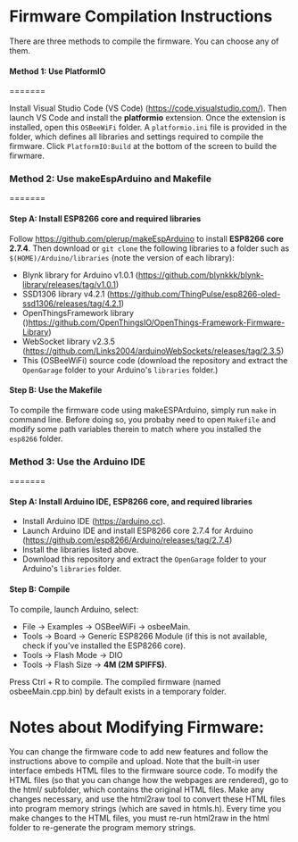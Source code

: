 Firmware Compilation Instructions
===========

There are three methods to compile the firmware. You can choose any of them.

#### Method 1: Use PlatformIO
=======

Install Visual Studio Code (VS Code) (https://code.visualstudio.com/). Then launch VS Code and install the **platformio** extension. Once the extension is installed, open this `OSBeeWiFi` folder. A `platformio.ini` file is provided in the folder, which defines all libraries and settings required to compile the firmware. Click `PlatformIO:Build` at the bottom of the screen to build the firwmare.


### Method 2: Use makeEspArduino and Makefile
=======

#### Step A: Install ESP8266 core and required libraries
Follow https://github.com/plerup/makeEspArduino to install **ESP8266 core 2.7.4**. Then download or `git clone` the following libraries to a folder such as `$(HOME)/Arduino/libraries` (note the version of each library):

* Blynk library for Arduino v1.0.1 (https://github.com/blynkkk/blynk-library/releases/tag/v1.0.1) 
* SSD1306 library v4.2.1 (https://github.com/ThingPulse/esp8266-oled-ssd1306/releases/tag/4.2.1) 
* OpenThingsFramework library ()https://github.com/OpenThingsIO/OpenThings-Framework-Firmware-Library)
* WebSocket library v2.3.5 (https://github.com/Links2004/arduinoWebSockets/releases/tag/2.3.5)
* This (OSBeeWiFi) source code (download the repository and extract the `OpenGarage` folder to your Arduino's `libraries` folder.)

#### Step B: Use the Makefile
To compile the firmware code using makeESPArduino, simply run `make` in command line. Before doing so, you probaby need to open `Makefile` and modify some path variables therein to match where you installed the `esp8266` folder.

### Method 3: Use the Arduino IDE
=======

#### Step A: Install Arduino IDE, ESP8266 core, and required libraries
* Install Arduino IDE (https://arduino.cc).
* Launch Arduino IDE and install ESP8266 core 2.7.4 for Arduino (https://github.com/esp8266/Arduino/releases/tag/2.7.4)
* Install the libraries listed above.
* Download this repository and extract the `OpenGarage` folder to your Arduino's `libraries` folder.

#### Step B: Compile
To compile, launch Arduino, select:

* File -> Examples -> OSBeeWiFi -> osbeeMain.
* Tools -> Board -> Generic ESP8266 Module (if this is not available, check if you've installed the ESP8266 core).
* Tools -> Flash Mode -> DIO
* Tools -> Flash Size -> **4M (2M SPIFFS)**.

Press Ctrl + R to compile. The compiled firmware (named osbeeMain.cpp.bin) by default exists in a temporary folder.

Notes about Modifying Firmware:
=======

You can change the firmware code to add new features and follow the instructions above to compile and upload. Note that the built-in user interface embeds HTML files to the firmware source code. To modify the HTML files (so that you can change how the webpages are rendered), go to the html/ subfolder, which contains the original HTML files. Make any changes necessary, and use the html2raw tool to convert these HTML files into program memory strings (which are saved in htmls.h). Every time you make changes to the HTML files, you must re-run html2raw in the html folder to re-generate the program memory strings.
